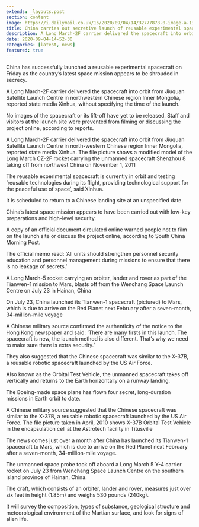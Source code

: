 ```yaml
---
extends: _layouts.post
section: content
image: https://i.dailymail.co.uk/1s/2020/09/04/14/32777878-0-image-a-13_1599227078992.jpg 
title: China carries out secretive launch of reusable experimental spacecraft 
description: A Long March-2F carrier delivered the spacecraft into orbit from Jiuquan Satellite Launch Centre in northwestern Chinese region Inner Mongolia, reported state media Xinhua. 
date: 2020-09-04-14-52-30 
categories: [latest, news] 
featured: true 
--- 
```

China has successfully launched a reusable experimental spacecraft on Friday as the country’s latest space mission appears to be shrouded in secrecy.

A Long March-2F carrier delivered the spacecraft into orbit from Jiuquan Satellite Launch Centre in northwestern Chinese region Inner Mongolia, reported state media Xinhua, without specifying the time of the launch.

No images of the spacecraft or its lift-off have yet to be released. Staff and visitors at the launch site were prevented from filming or discussing the project online, according to reports.

A Long March-2F carrier delivered the spacecraft into orbit from Jiuquan Satellite Launch Centre in north-western Chinese region Inner Mongolia, reported state media Xinhua. The file picture shows a modified model of the Long March CZ-2F rocket carrying the unmanned spacecraft Shenzhou 8 taking off from northwest China on November 1, 2011

The reusable experimental spacecraft is currently in orbit and testing ‘reusable technologies during its flight, providing technological support for the peaceful use of space’, said Xinhua.

It is scheduled to return to a Chinese landing site at an unspecified date.

China’s latest space mission appears to have been carried out with low-key preparations and high-level security.

A copy of an official document circulated online warned people not to film on the launch site or discuss the project online, according to South China Morning Post.

The official memo read: ‘All units should strengthen personnel security education and personnel management during missions to ensure that there is no leakage of secrets.’

A Long March-5 rocket carrying an orbiter, lander and rover as part of the Tianwen-1 mission to Mars, blasts off from the Wenchang Space Launch Centre on July 23 in Hainan, China

On July 23, China launched its Tianwen-1 spacecraft (pictured) to Mars, which is due to arrive on the Red Planet next February after a seven-month, 34-million-mile voyage

A Chinese military source confirmed the authenticity of the notice to the Hong Kong newspaper and said: ‘There are many firsts in this launch. The spacecraft is new, the launch method is also different. That’s why we need to make sure there is extra security.’

They also suggested that the Chinese spacecraft was similar to the X-37B, a reusable robotic spacecraft launched by the US Air Force.

Also known as the Orbital Test Vehicle, the unmanned spacecraft takes off vertically and returns to the Earth horizontally on a runway landing.

The Boeing-made space plane has flown four secret, long-duration missions in Earth orbit to date.

A Chinese military source suggested that the Chinese spacecraft was similar to the X-37B, a reusable robotic spacecraft launched by the US Air Force. The file picture taken in April, 2010 shows X-37B Orbital Test Vehicle in the encapsulation cell at the Astrotech facility in Titusville

The news comes just over a month after China has launched its Tianwen-1 spacecraft to Mars, which is due to arrive on the Red Planet next February after a seven-month, 34-million-mile voyage.

The unmanned space probe took off aboard a Long March 5 Y-4 carrier rocket on July 23 from Wenchang Space Launch Centre on the southern island province of Hainan, China.

The craft, which consists of an orbiter, lander and rover, measures just over six feet in height (1.85m) and weighs 530 pounds (240kg).

It will survey the composition, types of substance, geological structure and meteorological environment of the Martian surface, and look for signs of alien life.

